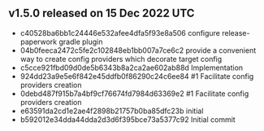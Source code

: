 ## v1.5.0 released on 15 Dec 2022 UTC
  * c40528ba6bb1c24446e532afee4dfa5f93e8a506 configure release-paperwork gradle plugin
  * 04b0feeca2472c5fe2c102848eb1bb007a7ce6c2 provide a convenient way to create config providers which decorate target config
  * c5cce921fbd09d0de5b6343b8a2ca2ae602ab88d Implementation
  * 924dd23a9e5e6f842e45ddfb0f86290c24c6ee84 #1 Facilitate config providers creation
  * 0debd487f915b7a4bf9cf76674fd7984d63369e2 #1 Facilitate config providers creation
  * e63591da2cd1e2ae4f2898b21757b0ba85dfc23b initial
  * b592012e34dda44dda2d3d6f395bce73a5377c92 Initial commit
